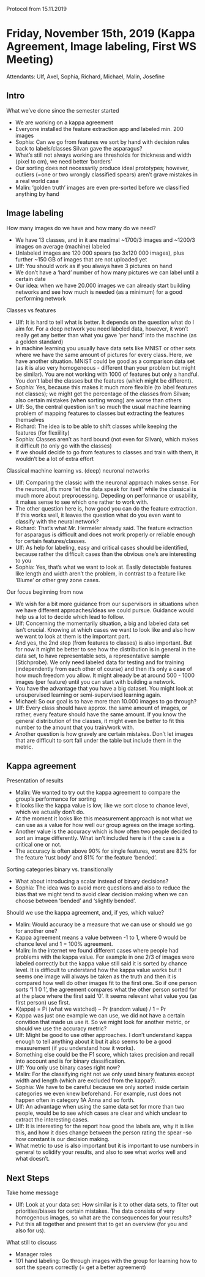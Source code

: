 Protocol from 15.11.2019  
# Friday, November 15th, 2019 (Kappa Agreement, Image labeling, First WS Meeting)   
Attendants: Ulf, Axel, Sophia, Richard, Michael, Malin, Josefine

## Intro

What we’ve done since the semester started
-	We are working on a kappa agreement
-	Everyone installed the feature extraction app and labeled min. 200 images
-	Sophia: Can we go from features we sort by hand with decision rules back to labels/classes Silvan gave the asparagus?
-	What’s still not always working are thresholds for thickness and width (pixel to cm), we need better ‘borders’
-	Our sorting does not necessarily produce ideal prototypes; however, outliers (=one or two wrongly classified spears) aren’t grave mistakes in a real world case
-	Malin: ‘golden truth’ images are even pre-sorted before we classified anything by hand

## Image labeling  

How many images do we have and how many do we need?
-	We have 13 classes, and in it are maximal  ~1700/3 images and  ~1200/3 images on average (machine) labeled
-	Unlabeled images are 120 000 spears (so 3x120 000 images), plus further ~150 GB of images that are not uploaded yet
-	Ulf: You should work as if you always have 3 pictures on hand
-	We don’t have a ‘hard’ number of how many pictures we can label until a certain date
-	Our idea: when we have 20.000 images we can already start building networks and see how much is needed (as a minimum) for a good performing network

Classes vs features
-	Ulf: It is hard to tell what is better. It depends on the question what do I aim for. For a deep network you need labeled data, however, it won’t really get any better than what you gave ‘per hand’ into the machine (as a golden standard)
-	In machine learning you usually have data sets like MNIST or other sets where we have the same amount of pictures for every class. Here, we have another situation. MNIST could be good as a comparison data set (as it is also very homogeneous - different than your problem but might be similar). You are not working with 1000 of features but only a handful. You don’t label the classes but the features (which might be different).
-	Sophia: Yes, because this makes it much more flexible (to label features not classes); we might get the percentage of the classes from Silvan; also certain mistakes (when sorting wrong) are worse than others
-	Ulf: So, the central question isn’t so much the usual machine learning problem of mapping features to classes but extracting the features themselves
-	Richard: The idea is to be able to shift classes while keeping the features (for flexiility)
-	Sophia: Classes aren’t as hard bound (not even for Silvan), which makes it difficult (to only go with the classes)
-	If we should decide to go from features to classes and train with them, it wouldn’t be a lot of extra effort

Classical machine learning vs. (deep) neuronal networks
-	Ulf: Comparing the classic with the neuronal approach makes sense. For the neuronal, it’s more ‘let the data speak for itself’ while the classical is much more about preprocessing. Depeding on performance or usability, it makes sense to see which one rather to work with.
-	The other question here is, how good you can do the feature extraction. If this works well, it leaves the question what do you even want to classify with the neural network?
-	Richard: That’s what Mr. Hermeler already said. The feature extraction for asparagus is difficult and does not work properly or reliable enough for certain features/classes.
-	Ulf: As help for labeling, easy and critical cases should be identified, because rather the difficult cases than the obvious one’s are interesting to you
-	Sophia: Yes, that’s what we want to look at. Easily detectable features like length and width aren’t the problem, in contrast to a feature like ‘Blume’ or other grey zone cases.

Our focus beginning from now
-	We wish for a bit more guidance from our supervisors in situations when we have different approaches/ideas we could pursue. Guidance would help us a lot to decide which lead to follow.
-	Ulf: Concerning the momentarily situation, a big and labeled data set isn’t crucial. Knowing at which cases we want to look like and also how we want to look at them is the important part.
-	And yes, the 2nd step (from features to classes) is also important. But for now it might be better to see how the distribution is in general in the data set, to have representable sets, a representative sample (Stichprobe). We only need labeled data for testing and for training (independently from each other of course) and then it’s only a case of how much freedom you allow. It might already be at around 500 - 1000 images (per feature) until you can start with building a network.
-	You have the advantage that you have a big dataset. You might look at unsupervised learning or semi-supervised learning again.
-	Michael: So our goal is to have more than 10.000 images to go through?
-	Ulf: Every class should have approx. the same amount of images, or rather, every feature should have the same amount. If you know the general distribution of the classes, it might even be better to fit this number to the amount that you train/work with.
-	Another question is how gravely are certain mistakes. Don’t let images that are difficult to sort fall under the table but include them in the metric. 

## Kappa agreement  

Presentation of results
-	Malin: We wanted to try out the kappa agreement to compare the group’s performance for sorting
-	It looks like the kappa value is low, like we sort close to chance level, which we actually don’t do.
-	At the moment it looks like this measurement approach is not what we can use as a value for how well our group agrees on the image sorting.
-	Another value is the accuracy which is how often two people decided to sort an image differently. What isn’t included here is if the case is a critical one or not.
-	The accuracy is often above 90% for single features, worst are 82% for the feature ‘rust body’ and 81% for the feature ‘bended’.

Sorting categories binary vs. transitionally
-	What about introducing a scalar instead of binary decisions?
-	Sophia: The idea was to avoid more questions and also to reduce the bias that we might tend to avoid clear decision making when we can choose between ‘bended’ and ‘slightly bended’.

Should we use the kappa agreement, and, if yes, which value?
-	Malin: Would accuracy be a measure that we can use or should we go for another one?
-	Kappa agreement means a value between -1 to 1, where 0 would be chance level and 1 = 100% agreement.
-	Malin: In the internet we found different cases where people had problems with the kappa value. For example in one 2/3 of images were labeled correctly but the kappa value still said it is sorted by chance level. It is difficult to understand how the kappa value works but it seems one image will always be taken as the truth and then it is compared how well do other images fit to the first one. So if one person sorts ‘1 1 0 1’, the agreement compares what the other person sorted for at the place where the first said ‘0’. It seems relevant what value you (as first person) use first.
-	K(appa) = Pi (what we watched) – Pr (random value) /  1 – Pr 
-	Kappa was just one example we can use, we did not have a certain convition that made us use it. So we might look for another metric, or should we use the accuracy metric?
-	Ulf: Might be good to use other approaches. I don’t understand kappa enough to tell anything about it but it also seems to be a good measurement (if you understand how it works).
-	Something else could be the F1 score, which takes precision and recall into account and is for binary classification.
-	Ulf: You only use binary cases right now?
-	Malin: For the classifying right not we only used binary features except width and length (which are excluded from the kappa?).
-	Sophia: We have to be careful because we only sorted inside certain categories we even knew beforehand. For example, rust does not happen often in category 1A Anna and so forth.
-	Ulf: An advantage when using the same data set for more than two people, would be to see which cases are clear and which unclear to extract the interesting cases.
-	Ulf: It is interesting for the report how good the labels are, why it is like this, and how it does change between the person rating the spear –so how constant is our decision making.
-	What metric to use is also important but it is important to use numbers in general to solidify your results, and also to see what works well and what doesn’t.

## Next Steps  
  
Take home message  
-	Ulf: Look at your data set: How similar is it to other data sets, to filter out priorities/biases for certain mistakes. The data consists of very homogenous images, so what are the consequences for your results?
-	Put this all together and present that to get an overview (for you and also for us).
   
What still to discuss
- Manager roles
- 101 hand labeling: Go through images with the group for learning how to sort the spears correctly (= get a better agreement)


